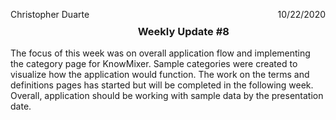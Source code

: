 <p style= float:left>Christopher Duarte </p> <p style= float:right> 10/22/2020 </p> <br>
<h3 align = center> Weekly Update #8</h3>

The focus of this week was on overall application flow and implementing the category page for KnowMixer. Sample categories were created to visualize how the application would function. The work on the terms and definitions pages has started but will be completed in the following week. Overall, application should be working with sample data by the presentation date. 